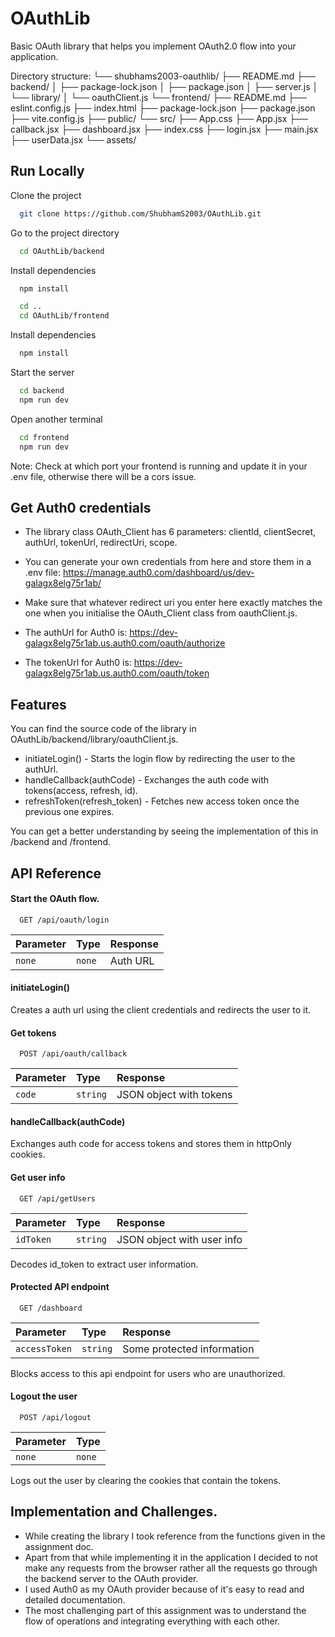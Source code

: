 

# OAuthLib
Basic OAuth library that helps you implement OAuth2.0 flow into your application.

Directory structure:
└── shubhams2003-oauthlib/
    ├── README.md
    ├── backend/
    │   ├── package-lock.json
    │   ├── package.json
    │   ├── server.js
    │   └── library/
    │       └── oauthClient.js
    └── frontend/
        ├── README.md
        ├── eslint.config.js
        ├── index.html
        ├── package-lock.json
        ├── package.json
        ├── vite.config.js
        ├── public/
        └── src/
            ├── App.css
            ├── App.jsx
            ├── callback.jsx
            ├── dashboard.jsx
            ├── index.css
            ├── login.jsx
            ├── main.jsx
            ├── userData.jsx
            └── assets/


## Run Locally

Clone the project

```bash
  git clone https://github.com/ShubhamS2003/OAuthLib.git
```

Go to the project directory

```bash
  cd OAuthLib/backend
```

Install dependencies

```bash
  npm install
```

```bash
  cd ..
  cd OAuthLib/frontend
```

Install dependencies

```bash
  npm install
```

Start the server

```bash
  cd backend
  npm run dev
```

Open another terminal

```bash
  cd frontend
  npm run dev
```

Note: Check at which port your frontend is running and update it in your .env file, otherwise there will be a cors issue.

## Get Auth0 credentials

- The library class OAuth_Client has 6 parameters: clientId, clientSecret, authUrl, tokenUrl, redirectUri, scope.

- You can generate your own credentials from here and store them in a .env file: https://manage.auth0.com/dashboard/us/dev-galagx8elg75r1ab/

- Make sure that whatever redirect uri you enter here exactly matches the one when you initialise the OAuth_Client class from oauthClient.js.

- The authUrl for Auth0 is: https://dev-galagx8elg75r1ab.us.auth0.com/oauth/authorize

- The tokenUrl for Auth0 is: https://dev-galagx8elg75r1ab.us.auth0.com/oauth/token




## Features

You can find the source code of the library in OAuthLib/backend/library/oauthClient.js.

- initiateLogin() - Starts the login flow by redirecting the user to the authUrl.
- handleCallback(authCode) - Exchanges the auth code with tokens(access, refresh, id).
- refreshToken(refresh_token) - Fetches new access token once the previous one expires.

You can get a better understanding by seeing the implementation of this in /backend and /frontend.


## API Reference

#### Start the OAuth flow.

```http
  GET /api/oauth/login
```

| Parameter | Type     | Response                |
| :-------- | :------- | :------------------------- |
| `none` | `none` | Auth URL |

#### initiateLogin()

Creates a auth url using the client credentials and redirects the user to it.

#### Get tokens

```http
  POST /api/oauth/callback
```

| Parameter | Type     | Response                    |
| :-------- | :------- | :-------------------------------- |
| `code`      | `string` | JSON object with tokens |

#### handleCallback(authCode)

Exchanges auth code for access tokens and stores them in httpOnly cookies.

#### Get user info

```http
  GET /api/getUsers
```

| Parameter | Type     | Response                    |
| :-------- | :------- | :-------------------------------- |
| `idToken`      | `string` | JSON object with user info |

Decodes id_token to extract user information.

#### Protected API endpoint

```http
  GET /dashboard
```

| Parameter | Type     | Response                    |
| :-------- | :------- | :-------------------------------- |
| `accessToken`      | `string` | Some protected information |

Blocks access to this api endpoint for users who are unauthorized.

#### Logout the user

```http
  POST /api/logout
```

| Parameter | Type     | 
| :-------- | :------- | 
| `none`      | `none` | 

Logs out the user by clearing the cookies that contain the tokens.



## Implementation and Challenges.

- While creating the library I took reference from the functions given in the assignment doc. 
- Apart from that while implementing it in the application I decided to not make any requests from the browser rather all the requests go through the backend server to the OAuth provider. 
- I used Auth0 as my OAuth provider because of it's easy to read and detailed documentation. 
- The most challenging part of this assignment was to understand the flow of operations and integrating everything with each other.

